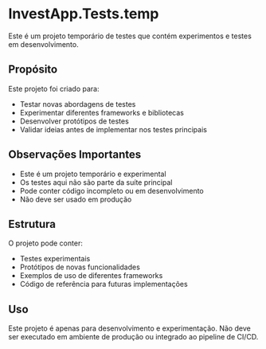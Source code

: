 # InvestApp.Tests.temp

Este é um projeto temporário de testes que contém experimentos e testes em desenvolvimento.

## Propósito

Este projeto foi criado para:
- Testar novas abordagens de testes
- Experimentar diferentes frameworks e bibliotecas
- Desenvolver protótipos de testes
- Validar ideias antes de implementar nos testes principais

## Observações Importantes

- Este é um projeto temporário e experimental
- Os testes aqui não são parte da suíte principal
- Pode conter código incompleto ou em desenvolvimento
- Não deve ser usado em produção

## Estrutura

O projeto pode conter:
- Testes experimentais
- Protótipos de novas funcionalidades
- Exemplos de uso de diferentes frameworks
- Código de referência para futuras implementações

## Uso

Este projeto é apenas para desenvolvimento e experimentação. Não deve ser executado em ambiente de produção ou integrado ao pipeline de CI/CD. 